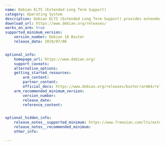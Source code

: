 ```yaml
---
name: Debian ELTS (Extended Long Term Support)
category: Operating System
description: Debian ELTS (Extended Long Term Support) provides extended maintenance for older Debian releases, ensuring critical security updates and stability for enterprises and users requiring long-term support beyond the standard maintenance period.
download_url: https://www.debian.org/releases/
works_on_arm: true
supported_minimum_version:
    version_number: Debian 10 Buster
    release_date: 2019/07/06


optional_info:
    homepage_url: https://www.debian.org/
    support_caveats:
    alternative_options: 
    getting_started_resources:
        arm_content: 
        partner_content: 
        official_docs: https://www.debian.org/releases/buster/arm64/release-notes.en.txt
    arm_recommended_minimum_version:
        version_number: 
        release_date:
        reference_content:


optional_hidden_info:
    release_notes__supported_minimum: https://www.freexian.com/lts/extended/docs/debian-10-support/
    release_notes__recommended_minimum:
    other_info: 

---
```

